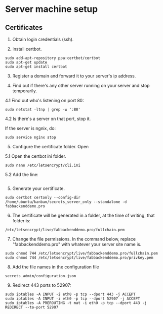 # Server machine setup

## Certificates

1. Obtain login credentials (ssh).

2. Install certbot. 

```
sudo add-apt-repository ppa:certbot/certbot
sudo apt-get update
sudo apt-get install certbot
```

3. Register a domain and forward it to your server's ip address.

4. Find out if there's any other server running on your server and stop temporarily.

4.1 Find out who's listening on port 80:

```
sudo netstat -ltnp | grep -w ':80'
```

4.2 Is there's a server on that port, stop it. 

If the server is ngnix, do:

```
sudo service nginx stop
```

5. Configure the certificate folder. Open 

5.1 Open the certbot ini folder. 
```
sudo nano /etc/letsencrypt/cli.ini
```

5.2 Add the line:

```

```

5. Generate your certificate.

```
sudo certbot certonly --config-dir /home/ubuntu/kanban/secrets_server_only --standalone -d fabbackenddemo.pro
```

6. The certificate will be generated in a folder, at the time of writing, that folder is:

```
/etc/letsencrypt/live/fabbackenddemo.pro/fullchain.pem
```

7. Change the file permissions. In the command below, replace "fabbackenddemo.pro" 
with whatever your server site name is.

```
sudo chmod 744 /etc/letsencrypt/live/fabbackenddemo.pro/fullchain.pem
sudo chmod 744 /etc/letsencrypt/live/fabbackenddemo.pro/privkey.pem
```

8. Add the file names in the configuration file 

```
secrets_admin/configuration.json
```

9. Redirect 443 ports to 52907:

```
sudo iptables -A INPUT -i eth0 -p tcp --dport 443 -j ACCEPT
sudo iptables -A INPUT -i eth0 -p tcp --dport 52907 -j ACCEPT
sudo iptables -A PREROUTING -t nat -i eth0 -p tcp --dport 443 -j REDIRECT --to-port 52907
```
